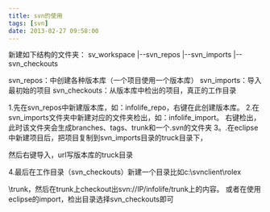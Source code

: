 ```yaml
---
title: svn的使用
tags: [svn]
date: 2013-02-27 09:58:00
---
```


新建如下结构的文件夹：
sv_workspace
	|--svn_repos
	|--svn_imports
	|--svn_checkouts

svn_repos：中创建各种版本库（一个项目使用一个版本库）
svn_imports：导入最初始的项目
svn_checkouts：从版本库中检出的项目，真正的工作目录

1.先在svn_repos中新建版本库，如：infolife_repo，右键在此创建版本库。
2.在svn_imports文件夹中新建对应的文件夹检出，如：infolife_import。
右键检出，此时该文件夹会生成branches、tags、trunk和一个.svn的文件夹
3。.在eclipse中新建项目后，把项目复制到svn_imports目录的truck目录下，

然后右键导入，url写版本库的truck目录

4.最后在工作目录（svn_checkouts）新建一个目录比如c:\svnclient\rolex

\trunk，然后在trunk上checkout出svn://IP/infolife/trunk上的内容。
或者在使用eclipse的import，检出目录选择svn_checkouts即可

